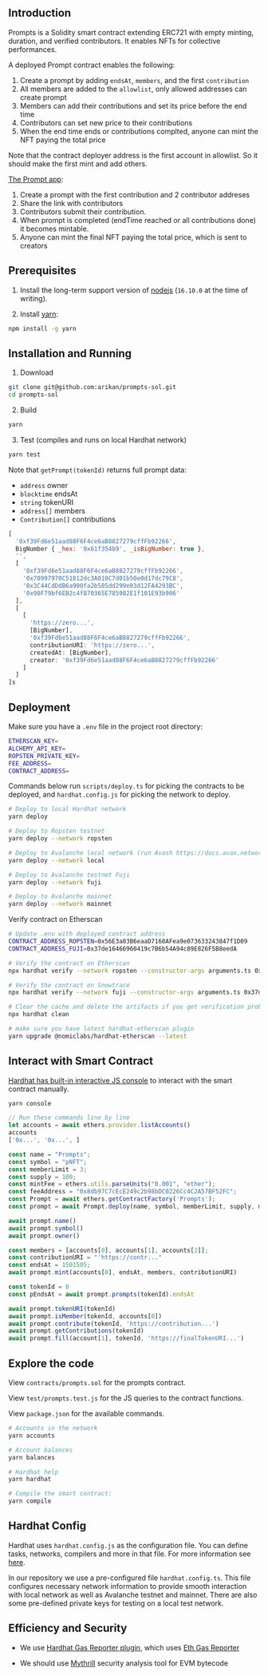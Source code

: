 ## Introduction

Prompts is a Solidity smart contract extending ERC721 with empty minting, duration, and verified contributors. It enables NFTs for collective performances.

A deployed Prompt contract enables the following:
1. Create a prompt by adding `endsAt`, `members`, and the first `contribution`
2. All members are added to the `allowlist`, only allowed addresses can create prompt
3. Members can add their contributions and set its price before the end time
4. Contributors can set new price to their contributions
5. When the end time ends or contributions complted, anyone can mint the NFT paying the total price

Note that the contract deployer address is the first account in allowlist. So it should make the first mint and add others.

[The Prompt app](https://github.com/arikan/prompts-app):
1. Create a prompt with the first contribution and 2 contributor addreses
2. Share the link with contributors
3. Contributors submit their contribution.
4. When prompt is completed (endTime reached or all contributions done) it becomes mintable.
5. Anyone can mint the final NFT paying the total price, which is sent to creators

## Prerequisites

1. Install the long-term support version of [nodejs](https://nodejs.org/en) (`16.10.0` at the time of writing).

1. Install [yarn](https://yarnpkg.com):
```sh
npm install -g yarn
```

## Installation and Running

1. Download
```sh
git clone git@github.com:arikan/prompts-sol.git
cd prompts-sol
```

2. Build
```sh
yarn
```

3. Test (compiles and runs on local Hardhat network)
```sh
yarn test
```

Note that `getPrompt(tokenId)` returns full prompt data:
- `address` owner
- `blocktime` endsAt
- `string` tokenURI
- `address[]` members
- `Contribution[]` contributions
```js
[
  '0xf39Fd6e51aad88F6F4ce6aB8827279cffFb92266',
  BigNumber { _hex: '0x61f354b9', _isBigNumber: true },
  '',
  [
    '0xf39Fd6e51aad88F6F4ce6aB8827279cffFb92266',
    '0x70997970C51812dc3A010C7d01b50e0d17dc79C8',
    '0x3C44CdDdB6a900fa2b585dd299e03d12FA4293BC',
    '0x90F79bf6EB2c4f870365E785982E1f101E93b906'
  ],
  [
    [
      'https://zero...',
      [BigNumber],
      '0xf39Fd6e51aad88F6F4ce6aB8827279cffFb92266',
      contributionURI: 'https://zero...',
      createdAt: [BigNumber],
      creator: '0xf39Fd6e51aad88F6F4ce6aB8827279cffFb92266'
    ]
  ]
]s
```

## Deployment

Make sure you have a `.env` file in the project root directory:

```sh
ETHERSCAN_KEY=
ALCHEMY_API_KEY=
ROPSTEN_PRIVATE_KEY=
FEE_ADDRESS=
CONTRACT_ADDRESS=
```

Commands below run `scripts/deploy.ts` for picking the contracts to be deployed, and `hardhat.config.js` for picking the network to deploy.

```sh
# Deploy to local Hardhat network
yarn deploy

# Deploy to Ropsten testnet
yarn deploy --network ropsten

# Deploy to Avalanche local network (run Avash https://docs.avax.network/build/tools/avash)
yarn deploy --network local

# Deploy to Avalanche testnet Fuji
yarn deploy --network fuji

# Deploy to Avalanche mainnet
yarn deploy --network mainnet
```

Verify contract on Etherscan
```sh
# Update .env with deployed contract address
CONTRACT_ADDRESS_ROPSTEN=0x56E3a83B6eaaD7168AFea9e073633243847f1D09
CONTRACT_ADDRESS_FUJI=0x37de16466960419c7B6b54A94c89E826F5B8eedA

# Verify the contract on Etherscan
npx hardhat verify --network ropsten --constructor-args arguments.ts 0x56E3a83B6eaaD7168AFea9e073633243847f1D09 --show-stack-traces

# Verify the contract on Snowtrace
npx hardhat verify --network fuji --constructor-args arguments.ts 0x37de16466960419c7B6b54A94c89E826F5B8eedA --show-stack-traces

# Clear the cache and delete the artifacts if you get verification problems
npx hardhat clean

# make sure you have latest hardhat-etherscan plugin
yarn upgrade @nomiclabs/hardhat-etherscan --latest
```

## Interact with Smart Contract

[Hardhat has built-in interactive JS console](https://hardhat.org/guides/hardhat-console.html#using-the-hardhat-console) to interact with the smart contract manually.

```sh
yarn console
```

```js
// Run these commands line by line
let accounts = await ethers.provider.listAccounts()
accounts
['0x...', '0x...', ]

const name = "Prompts";
const symbol = "pNFT";
const memberLimit = 3;
const supply = 100;
const mintFee = ethers.utils.parseUnits("0.001", "ether");
const feeAddress = "0x8db97C7cEcE249c2b98bDC0226Cc4C2A57BF52FC";
const Prompt = await ethers.getContractFactory('Prompts');
const prompt = await Prompt.deploy(name, symbol, memberLimit, supply, mintFee, feeAddress);

await prompt.name()
await prompt.symbol()
await prompt.owner()

const members = [accounts[0], accounts[1], accounts[2]];
const contributionURI = "'https://contr..."
const endsAt = 1501505;
await prompt.mint(accounts[0], endsAt, members, contributionURI)

const tokenId = 0
const pEndsAt = await prompt.prompts(tokenId).endsAt

await prompt.tokenURI(tokenId)
await prompt.isMember(tokenId, accounts[0])
await prompt.contribute(tokenId, 'https://contribution...')
await prompt.getContributions(tokenId)
await prompt.fill(account[1], tokenId, 'https://finalTokenURI...')
```

## Explore the code

View `contracts/prompts.sol` for the prompts contract.

View `test/prompts.test.js` for the JS queries to the contract functions.

View `package.json` for the available commands.

```sh
# Accounts in the network
yarn accounts

# Account balances
yarn balances

# Hardhat help
yarn hardhat

# Compile the smart contract:
yarn compile
```

## Hardhat Config

Hardhat uses `hardhat.config.js` as the configuration file. You can define tasks, networks, compilers and more in that file. For more information see [here](https://hardhat.org/config/).

In our repository we use a pre-configured file `hardhat.config.ts`. This file configures necessary network information to provide smooth interaction with local network as well as Avalanche testnet and mainnet. There are also some pre-defined private keys for testing on a local test network.


## Efficiency and Security

- We use [Hardhat Gas Reporter plugin](https://hardhat.org/plugins/hardhat-gas-reporter.html), which uses [Eth Gas Reporter](https://hardhat.org/plugins/hardhat-gas-reporter.html)

- We should use [Mythrill](https://github.com/ConsenSys/mythril) security analysis tool for EVM bytecode

